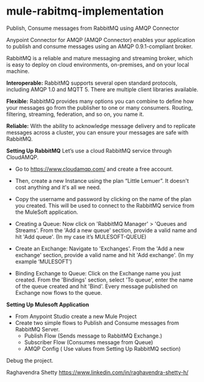 # mule-rabitmq-implementation
Publish, Consume messages from RabbitMQ using AMQP Connector

Anypoint Connector for AMQP (AMQP Connector) enables your application to publish and consume messages using an AMQP 0.9.1-compliant broker. 

RabbitMQ is a reliable and mature messaging and streaming broker, which is easy to deploy on cloud environments, on-premises, and on your local machine. 

**Interoperable:** RabbitMQ supports several open standard protocols, including AMQP 1.0 and MQTT 5. There are multiple client libraries available.

**Flexible:** RabbitMQ provides many options you can combine to define how your messages go from the publisher to one or many consumers. Routing, filtering, streaming, federation, and so on, you name it.

**Reliable:** With the ability to acknowledge message delivery and to replicate messages across a cluster, you can ensure your messages are safe with RabbitMQ.

**Setting Up RabbitMQ**
Let’s use a cloud RabbitMQ service through CloudAMQP.

- Go to https://www.cloudamqp.com/ and create a free account.
- Then, create a new Instance using the plan “Little Lemuer”. It doesn't cost anything and it's all we need.
- Copy the username and password by clicking on the name of the plan you created. This will be used to connect to the RabbitMQ service from the MuleSoft application.

- Creating a Queue: Now click on 'RabbitMQ Manager' > 'Queues and Streams'. From the 'Add a new queue' section, provide a valid name and hit 'Add queue'. (In my case it’s MULESOFT-QUEUE)
- Create an Exchange: Navigate to 'Exchanges'. From the 'Add a new exchange' section, provide a valid name and hit 'Add exchange'. (In my example ‘MULESOFT’)
- Binding Exchange to Queue: Click on the Exchange name you just created. From the 'Bindings' section, select 'To queue', enter the name of the queue created and hit 'Bind'. Every message published on Exchange now flows to the queue.

**Setting Up Mulesoft Application**

- From Anypoint Studio create a new Mule Project
- Create two simple flows to Publish and Consume messages from RabbitMQ Server.
    - Publish Flow (Sends message to RabbitMQ Exchange.)
    - Subscriber Flow (Consumes message from Queue)
    - AMQP Config ( Use values from Setting Up RabbitMQ section)

Debug the project.


Raghavendra Shetty
https://www.linkedin.com/in/raghavendra-shetty-h/

